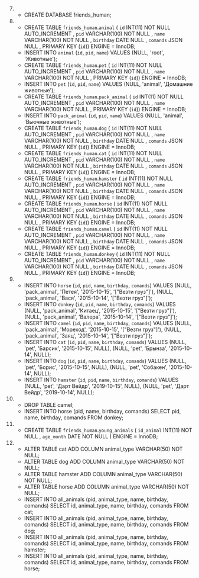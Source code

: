 
7. 
    * CREATE DATABASE friends_human;
8. 
    * CREATE TABLE `friends_human`.`animal` ( `id` INT(11) NOT NULL AUTO_INCREMENT , `pid` VARCHAR(100) NOT NULL , `name` VARCHAR(100) NOT NULL , `birthday` DATE NULL , `comands` JSON NULL , PRIMARY KEY (`id`)) ENGINE = InnoDB;
    * INSERT INTO `animal` (`id`, `pid`, `name`) VALUES (NULL, 'root', 'Животные');
    * CREATE TABLE `friends_human`.`pet` ( `id` INT(11) NOT NULL AUTO_INCREMENT , `pid` VARCHAR(100) NOT NULL , `name` VARCHAR(100) NOT NULL , PRIMARY KEY (`id`)) ENGINE = InnoDB;
    * INSERT INTO `pet` (`id`, `pid`, `name`) VALUES (NULL, 'animal', 'Домашние животные');
    * CREATE TABLE `friends_human`.`pack_animal` ( `id` INT(11) NOT NULL AUTO_INCREMENT , `pid` VARCHAR(100) NOT NULL , `name` VARCHAR(100) NOT NULL , PRIMARY KEY (`id`)) ENGINE = InnoDB;
    * INSERT INTO `pack_animal` (`id`, `pid`, `name`) VALUES (NULL, 'animal', 'Вьючные животные');
    * CREATE TABLE `friends_human`.`dog` ( `id` INT(11) NOT NULL AUTO_INCREMENT , `pid` VARCHAR(100) NOT NULL  , `name` VARCHAR(100) NOT NULL , `birthday` DATE NULL , `comands` JSON NULL , PRIMARY KEY (`id`)) ENGINE = InnoDB;
    * CREATE TABLE `friends_human`.`cat` ( `id` INT(11) NOT NULL AUTO_INCREMENT , `pid` VARCHAR(100) NOT NULL  , `name` VARCHAR(100) NOT NULL , `birthday` DATE NULL , `comands` JSON NULL , PRIMARY KEY (`id`)) ENGINE = InnoDB;
    * CREATE TABLE `friends_human`.`hamster` ( `id` INT(11) NOT NULL AUTO_INCREMENT , `pid` VARCHAR(100) NOT NULL  , `name` VARCHAR(100) NOT NULL , `birthday` DATE NULL , `comands` JSON NULL , PRIMARY KEY (`id`)) ENGINE = InnoDB;
    * CREATE TABLE `friends_human`.`horse` ( `id` INT(11) NOT NULL AUTO_INCREMENT , `pid` VARCHAR(100) NOT NULL  , `name` VARCHAR(100) NOT NULL , `birthday` DATE NULL , `comands` JSON NULL , PRIMARY KEY (`id`)) ENGINE = InnoDB;
    * CREATE TABLE `friends_human`.`camel` ( `id` INT(11) NOT NULL AUTO_INCREMENT , `pid` VARCHAR(100) NOT NULL  , `name` VARCHAR(100) NOT NULL , `birthday` DATE NULL , `comands` JSON NULL , PRIMARY KEY (`id`)) ENGINE = InnoDB;
    * CREATE TABLE `friends_human`.`donkey` ( `id` INT(11) NOT NULL AUTO_INCREMENT , `pid` VARCHAR(100) NOT NULL  , `name` VARCHAR(100) NOT NULL , `birthday` DATE NULL , `comands` JSON NULL , PRIMARY KEY (`id`)) ENGINE = InnoDB;

9. 
    * INSERT INTO `horse` (`id`, `pid`, `name`, `birthday`, `comands`) VALUES (NULL, 'pack_animal', 'Петея', '2015-10-15', '[\"Везти груз\"]'), (NULL, 'pack_animal', 'Вася', '2015-10-14', '[\"Везти груз\"]');
    * INSERT INTO `donkey` (`id`, `pid`, `name`, `birthday`, `comands`) VALUES (NULL, 'pack_animal', 'Китаец', '2015-10-15', '[\"Везти груз\"]'), (NULL, 'pack_animal', 'Валера', '2015-10-14', '[\"Везти груз\"]');
    * INSERT INTO `camel` (`id`, `pid`, `name`, `birthday`, `comands`) VALUES (NULL, 'pack_animal', 'Мореход', '2015-10-15', '[\"Везти груз\"]'), (NULL, 'pack_animal', 'Заяц', '2015-10-14', '[\"Везти груз\"]');
    * INSERT INTO `cat` (`id`, `pid`, `name`, `birthday`, `comands`) VALUES (NULL, 'pet', 'Барсик', '2015-10-15', NULL), (NULL, 'pet', 'Брынза', '2015-10-14', NULL);
    * INSERT INTO `dog` (`id`, `pid`, `name`, `birthday`, `comands`) VALUES (NULL, 'pet', 'Борис', '2015-10-15', NULL), (NULL, 'pet', 'Собакен', '2015-10-14', NULL);
    * INSERT INTO `hamster` (`id`, `pid`, `name`, `birthday`, `comands`) VALUES (NULL, 'pet', 'Дарт Вейдр', '2019-10-15', NULL), (NULL, 'pet', 'Дарт Вейдр', '2019-10-14', NULL);

10. 
    * DROP TABLE camel;
    * INSERT INTO horse (pid, name, birthday, comands) SELECT pid, name, birthday, comands FROM donkey;

11. 
    * CREATE TABLE `friends_human`.`young_animals` ( `id_animal` INT(11) NOT NULL , `age_month` DATE NOT NULL ) ENGINE = InnoDB;

12. 
    * ALTER TABLE cat ADD COLUMN animal_type VARCHAR(50) NOT NULL;
    * ALTER TABLE dog ADD COLUMN animal_type VARCHAR(50) NOT NULL;
    * ALTER TABLE hamster ADD COLUMN animal_type VARCHAR(50) NOT NULL;
    * ALTER TABLE horse ADD COLUMN animal_type VARCHAR(50) NOT NULL;
    * INSERT INTO all_animals (pid, animal_type, name, birthday, comands) SELECT id, animal_type, name, birthday, comands FROM cat;
    * INSERT INTO all_animals (pid, animal_type, name, birthday, comands) SELECT id, animal_type, name, birthday, comands FROM dog;
    * INSERT INTO all_animals (pid, animal_type, name, birthday, comands) SELECT id, animal_type, name, birthday, comands FROM hamster;
    * INSERT INTO all_animals (pid, animal_type, name, birthday, comands) SELECT id, animal_type, name, birthday, comands FROM horse;



